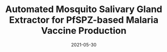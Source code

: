 ---
title: "Automated Mosquito Salivary Gland Extractor for PfSPZ-based Malaria Vaccine Production"
collection: publications
category: conferences
permalink: /publication/2021_icra
excerpt: ''
date: 2021-05-30
venue: 'IEEE International Conference on Robotics and Automation (ICRA)'
paperurl: https://ieeexplore.ieee.org/document/9560959
citation: 'Li, W., He, Z., Vora, P., Wang, Y., Vagvolgyi, B., Leonard, S., Goodridge, A., Iordachita, I., Hoffman, S., Chakravarty, S., Taylor, R. (2021). &quot;Automated Mosquito Salivary Gland Extractor for PfSPZ-based Malaria Vaccine Production.&quot; <i>IEEE International Conference on Robotics and Automation (ICRA)</i>.'
---